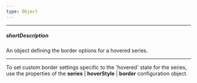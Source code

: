 ```yaml
---
type: Object
---
```

---
##### shortDescription
An object defining the border options for a hovered series.

---
To set custom border settings specific to the 'hovered' state for the series, use the properties of the **series** | **hoverStyle** | **border** configuration object.